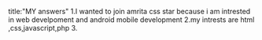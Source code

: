 title:"MY answers"
1.I wanted to join amrita css star because i am intrested in web develpoment and android mobile development
2.my intrests are html ,css,javascript,php
3.
